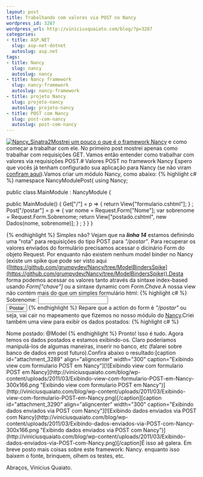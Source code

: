 ```yaml
--- 
layout: post
title: Trabalhando com valores via POST no Nancy
wordpress_id: 3287
wordpress_url: http://viniciusquaiato.com/blog/?p=3287
categories: 
- title: ASP.NET
  slug: asp-net-dotnet
  autoslug: asp.net
tags: 
- title: Nancy
  slug: nancy
  autoslug: nancy
- title: Nancy framework
  slug: nancy-framework
  autoslug: nancy-framework
- title: projeto Nancy
  slug: projeto-nancy
  autoslug: projeto-nancy
- title: POST com Nancy
  slug: post-com-nancy
  autoslug: post-com-nancy
---
```

[![](http://viniciusquaiato.com/blog/wp-content/uploads/2011/03/Nancy_Sinatra2-150x150.jpg "Nancy_Sinatra2")](http://viniciusquaiato.com/blog/wp-content/uploads/2011/03/Nancy_Sinatra2.jpg)[Mostrei um pouco o que é o framework Nancy](http://viniciusquaiato.com/blog/nancy-um-framework-web-leve-para-net/) e como começar a trabalhar com ele. No primeiro post mostrei apenas como trabalhar com requisições GET. Vamos então entender como trabalhar com valores via requisições POST.# Valores POST no framework Nancy
Espero que vocês já tenham configurado sua aplicação para Nancy (se não viram [confiram aqui](http://viniciusquaiato.com/blog/nancy-um-framework-web-leve-para-net/)).Vamos criar um módulo Nancy, como abaixo:
{% highlight c# %}
namespace NancyModulePost{    using Nancy;
    
public class MainModule : NancyModule    {        

public MainModule()        {            Get["/"] = p =>            {                return View["formulario.cshtml"];
    }
;
    Post["/postar"] = p =>            {
var nome = Request.Form["Nome"];
var sobrenome = Request.Form.Sobrenome;
    return View["postado.cshtml", new Dados(nome, sobrenome)];
    }
;
    }
    }
}

{% endhighlight %}
Simples não? Vejam que na **_linha 14_** estamos definindo uma "rota" para requisições do tipo POST para _"/postar"_. Para recuperar os valores enviados do formulário precisamos acessar o dicinário Form do objeto Request. Por enquanto não existem nenhum model binder no Nancy (existe um spike que pode ser visto aqui ([https://github.com/grumpydev/Nancy/tree/ModelBindersSpike](https://github.com/grumpydev/Nancy/tree/ModelBindersSpike)).Desta forma podemos acessar os valores tanto através da sintaxe index-based usando _Form["chave"]_ ou a sintaxe dynamic com _Form.Chave_.A nossa view não contém mais do que um simples formulário html:
{% highlight c# %}
Sobrenome: </label>        <input type="text" name="Sobrenome" /><br />        <input type="submit" value="Postar" />    </form></body>
{% endhighlight %}
Repare que a action do form é _"/postar"_ ou seja, vai cair no mapeamento que fizemos no nosso módulo do [Nancy](https://github.com/thecodejunkie/Nancy).Criei também uma view para exibir os dados postados:
{% highlight c# %}
<body>    Nome postado: @Model</body>
{% endhighlight %}
Pronto! Isso é tudo. Agora temos os dados postados e estamos exibindo-os. Claro poderíamos manipulá-los de algumas maneiras, inserir no banco, etc (falarei sobre banco de dados em post futuro).Confira abaixo o resultado:[caption id="attachment_3289" align="aligncenter" width="300" caption="Exibindo view com formulario POST em Nancy"][![Exibindo view com formulario POST em Nancy](http://viniciusquaiato.com/blog/wp-content/uploads/2011/03/Exibindo-view-com-formulario-POST-em-Nancy-300x166.png "Exibindo view com formulario POST em Nancy")](http://viniciusquaiato.com/blog/wp-content/uploads/2011/03/Exibindo-view-com-formulario-POST-em-Nancy.png)[/caption][caption id="attachment_3290" align="aligncenter" width="300" caption="Exibindo dados enviados via POST com Nancy"][![Exibindo dados enviados via POST com Nancy](http://viniciusquaiato.com/blog/wp-content/uploads/2011/03/Exibindo-dados-enviados-via-POST-com-Nancy-300x166.png "Exibindo dados enviados via POST com Nancy")](http://viniciusquaiato.com/blog/wp-content/uploads/2011/03/Exibindo-dados-enviados-via-POST-com-Nancy.png)[/caption]É isso aê galera. Em breve posto mais coisas sobre este framework: Nancy. enquanto isso baixem o fonte, brinquem, olhem os testes, etc.

Abraços,
Vinicius Quaiato.
